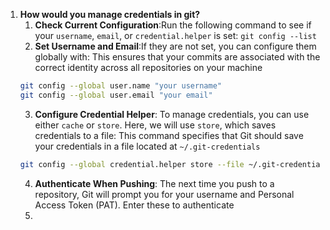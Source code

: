 1. **How would you manage credentials in git?**
	1. **Check Current Configuration**:Run the following command to see if your `username`, `email`, or `credential.helper` is set: `git config --list`
	2. **Set Username and Email**:If they are not set, you can configure them globally with: This ensures that your commits are associated with the correct identity across all repositories on your machine
	```bash
	git config --global user.name "your username" 
	git config --global user.email "your email"
	```
	3. **Configure Credential Helper**:  To manage credentials, you can use either `cache` or `store`. Here, we will use `store`, which saves credentials to a file: This command specifies that Git should save your credentials in a file located at `~/.git-credentials`
	```bash
	git config --global credential.helper store --file ~/.git-credentials
	```
	4. **Authenticate When Pushing**:  The next time you push to a repository, Git will prompt you for your username and Personal Access Token (PAT). Enter these to authenticate
	5. 
